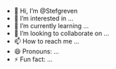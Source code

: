 - 👋 Hi, I’m @Stefgreven
- 👀 I’m interested in ...
- 🌱 I’m currently learning ...
- 💞️ I’m looking to collaborate on ...
- 📫 How to reach me ...
- 😄 Pronouns: ...
- ⚡ Fun fact: ...

<!---
Stefgreven/Stefgreven is a ✨ special ✨ repository because its `README.md` (this file) appears on your GitHub profile.
You can click the Preview link to take a look at your changes.
--->
